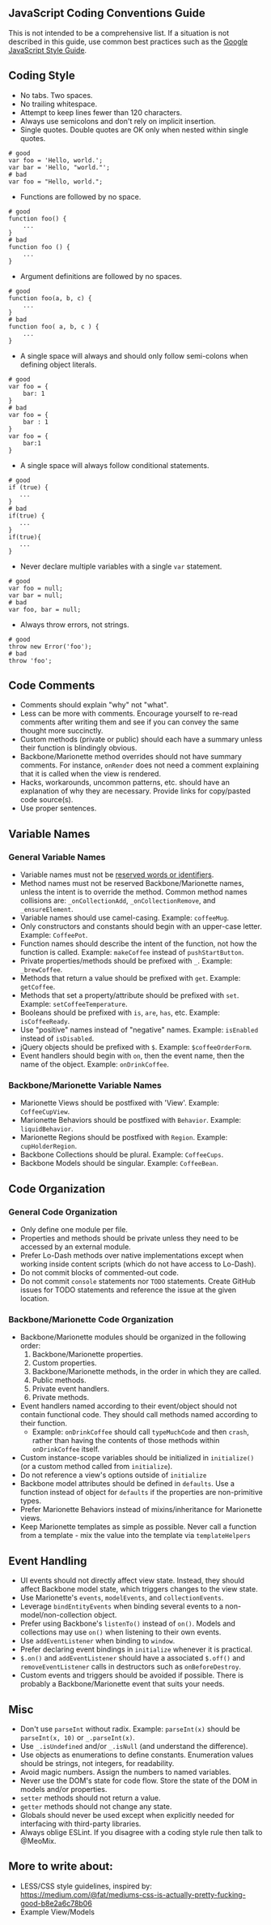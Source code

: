 ﻿## JavaScript Coding Conventions Guide

This is not intended to be a comprehensive list. If a situation is not described in this guide, use common best practices such as the [Google JavaScript Style Guide](https://google-styleguide.googlecode.com/svn/trunk/javascriptguide.xml). 

## Coding Style

- No tabs. Two spaces.
- No trailing whitespace.
- Attempt to keep lines fewer than 120 characters.
- Always use semicolons and don't rely on implicit insertion.
- Single quotes. Double quotes are OK only when nested within single quotes.
```
# good
var foo = 'Hello, world.';
var bar = 'Hello, "world."';
# bad
var foo = "Hello, world.";
```
- Functions are followed by no space.
```
# good
function foo() {
    ...
}
# bad
function foo () {
    ...
}
```
- Argument definitions are followed by no spaces.
```
# good
function foo(a, b, c) {
    ...
}
# bad
function foo( a, b, c ) {
    ...
}
```
- A single space will always and should only follow semi-colons when defining object literals.
```
# good
var foo = {
    bar: 1
}
# bad
var foo = {
    bar : 1
}
var foo = {
    bar:1
}
```
- A single space will always follow conditional statements.
```
# good
if (true) {
   ...
}
# bad
if(true) {
   ...
}
if(true){
   ...
}
```
- Never declare multiple variables with a single `var` statement.
```
# good
var foo = null;
var bar = null;
# bad
var foo, bar = null;
```
- Always throw errors, not strings.
```
# good
throw new Error('foo');
# bad
throw 'foo';
```

## Code Comments

- Comments should explain "why" not "what".
- Less can be more with comments. Encourage yourself to re-read comments after writing them and see if you can convey the same thought more succinctly.
- Custom methods (private or public) should each have a summary unless their function is blindingly obvious.
- Backbone/Marionette method overrides should not have summary comments. For instance, `onRender` does not need a comment explaining that it is called when the view is rendered.
- Hacks, workarounds, uncommon patterns, etc. should have an explanation of why they are necessary. Provide links for copy/pasted code source(s).
- Use proper sentences.

## Variable Names

### General Variable Names

- Variable names must not be [reserved words or identifiers](http://www.javascripter.net/faq/reserved.htm).
- Method names must not be reserved Backbone/Marionette names, unless the intent is to override the method. Common method names collisions are: `_onCollectionAdd`, `_onCollectionRemove`, and `_ensureElement`.
- Variable names should use camel-casing. Example: `coffeeMug`. 
- Only constructors and constants should begin with an upper-case letter. Example: `CoffeePot`.
- Function names should describe the intent of the function, not how the function is called. Example: `makeCoffee` instead of `pushStartButton`.
- Private properties/methods should be prefixed with `_`. Example: `_brewCoffee`.
- Methods that return a value should be prefixed with `get`. Example: `getCoffee`.
- Methods that set a property/attribute should be prefixed with `set`. Example: `setCoffeeTemperature`.
- Booleans should be prefixed with `is`, `are`, `has`, etc. Example: `isCoffeeReady`.
- Use "positive" names instead of "negative" names. Example: `isEnabled` instead of `isDisabled`.
- jQuery objects should be prefixed with `$`. Example: `$coffeeOrderForm`.
- Event handlers should begin with `on`, then the event name, then the name of the object. Example: `onDrinkCoffee`.

### Backbone/Marionette Variable Names

- Marionette Views should be postfixed with 'View'. Example: `CoffeeCupView`.
- Marionette Behaviors should be postfixed with `Behavior`. Example: `liquidBehavior`.
- Marionette Regions should be postfixed with `Region`. Example: `cupHolderRegion`.
- Backbone Collections should be plural. Example: `CoffeeCups`.
- Backbone Models should be singular. Example: `CoffeeBean`.

## Code Organization

### General Code Organization

- Only define one module per file.
- Properties and methods should be private unless they need to be accessed by an external module.
- Prefer Lo-Dash methods over native implementations except when working inside content scripts (which do not have access to Lo-Dash).
- Do not commit blocks of commented-out code.
- Do not commit `console` statements nor `TODO` statements. Create GitHub issues for TODO statements and reference the issue at the given location.

### Backbone/Marionette Code Organization

- Backbone/Marionette modules should be organized in the following order:
    1. Backbone/Marionette properties.
    2. Custom properties.
    3. Backbone/Marionette methods, in the order in which they are called.
    4. Public methods.
    5. Private event handlers.
    6. Private methods.
- Event handlers named according to their event/object should not contain functional code. They should call methods named according to their function.
    - Example: `onDrinkCoffee` should call `typeMuchCode` and then `crash`, rather than having the contents of those methods within `onDrinkCoffee` itself.
- Custom instance-scope variables should be initialized in `initialize()` (or a custom method called from `initialize`).
- Do not reference a view's options outside of `initialize`
- Backbone model attributes should be defined in `defaults`. Use a function instead of object for `defaults` if the properties are non-primitive types.
- Prefer Marionette Behaviors instead of mixins/inheritance for Marionette views.
- Keep Marionette templates as simple as possible. Never call a function from a template - mix the value into the template via `templateHelpers`

## Event Handling

- UI events should not directly affect view state. Instead, they should affect Backbone model state, which triggers changes to the view state.
- Use Marionette's `events`, `modelEvents`, and `collectionEvents`.
- Leverage `bindEntityEvents` when binding several events to a non-model/non-collection object.
- Prefer using Backbone's `listenTo()` instead of `on()`. Models and collections may use `on()` when listening to their own events.
- Use `addEventListener` when binding to `window`.
- Prefer declaring event bindings in `initialize` whenever it is practical.
- `$.on()` and `addEventListener` should have a associated `$.off()` and `removeEventListener` calls in destructors such as `onBeforeDestroy`.
- Custom events and triggers should be avoided if possible. There is probably a Backbone/Marionette event that suits your needs.

## Misc

- Don't use `parseInt` without radix. Example: `parseInt(x)` should be `parseInt(x, 10)` or `_.parseInt(x)`.
- Use `_.isUndefined` and/or `_.isNull` (and understand the difference).
- Use objects as enumerations to define constants. Enumeration values should be strings, not integers, for readability.
- Avoid magic numbers. Assign the numbers to named variables.
- Never use the DOM's state for code flow. Store the state of the DOM in models and/or properties.
- `setter` methods should not return a value.
- `getter` methods should not change any state.
- Globals should never be used except when explicitly needed for interfacing with third-party libraries.
- Always oblige ESLint. If you disagree with a coding style rule then talk to @MeoMix.

## More to write about:

- LESS/CSS style guidelines, inspired by: https://medium.com/@fat/mediums-css-is-actually-pretty-fucking-good-b8e2a6c78b06
- Example View/Models